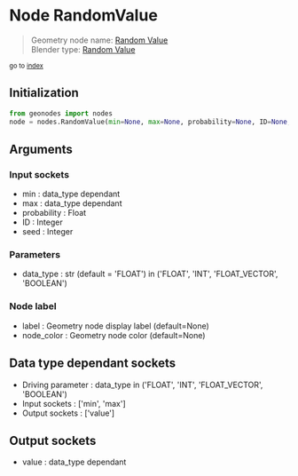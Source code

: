 
# Node RandomValue

> Geometry node name: [Random Value](https://docs.blender.org/manual/en/latest/modeling/geometry_nodes/utilities/random_value.html)<br>
  Blender type: [Random Value](https://docs.blender.org/api/current/bpy.types.FunctionNodeRandomValue.html)
  
<sub>go to [index](/docs/index.md)</sub>

## Initialization

```python
from geonodes import nodes
node = nodes.RandomValue(min=None, max=None, probability=None, ID=None, seed=None, data_type='FLOAT', label=None, node_color=None)
```



## Arguments


### Input sockets

- min : data_type dependant
- max : data_type dependant
- probability : Float
- ID : Integer
- seed : Integer

### Parameters

- data_type : str (default = 'FLOAT') in ('FLOAT', 'INT', 'FLOAT_VECTOR', 'BOOLEAN')

### Node label

- label : Geometry node display label (default=None)
- node_color : Geometry node color (default=None)

## Data type dependant sockets

- Driving parameter : data_type in ('FLOAT', 'INT', 'FLOAT_VECTOR', 'BOOLEAN')
- Input sockets  : ['min', 'max']
- Output sockets : ['value']   
  
  

## Output sockets

- value : data_type dependant
